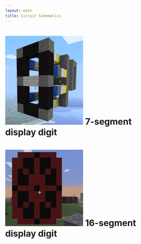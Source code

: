 ```yaml
---
layout: main
title: Circuit Schematics
---
```


# ![7-seg digit](images/thumb7seg.png) 7-segment display digit

# ![16-seg digit](images/thumb16seg.png) 16-segment display digit